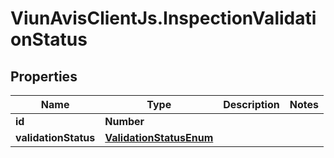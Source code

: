 # ViunAvisClientJs.InspectionValidationStatus

## Properties

Name | Type | Description | Notes
------------ | ------------- | ------------- | -------------
**id** | **Number** |  | 
**validationStatus** | [**ValidationStatusEnum**](ValidationStatusEnum.md) |  | 


